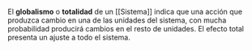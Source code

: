 El **globalismo** o **totalidad** de un [[Sistema]] indica que una acción que produzca cambio en una de las unidades del sistema, con mucha probabilidad producirá cambios en el resto de unidades. El efecto total presenta un ajuste a todo el sistema.
